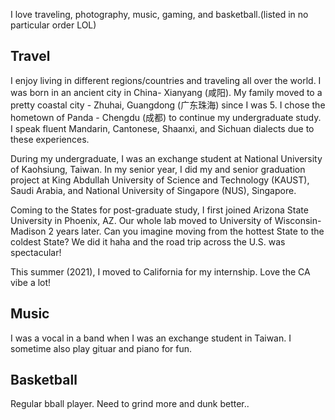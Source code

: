 I love traveling, photography, music, gaming, and basketball.(listed in no particular order LOL)

Travel
------
I enjoy living in different regions/countries and traveling all over the world. I was born in an ancient city in China- Xianyang (咸阳). My family moved to a pretty coastal city - Zhuhai, Guangdong (广东珠海) since I was 5. I chose the hometown of Panda - Chengdu (成都) to continue my undergraduate study. I speak fluent Mandarin, Cantonese, Shaanxi, and Sichuan dialects due to these experiences.

During my undergraduate, I was an exchange student at National University of Kaohsiung, Taiwan. In my senior year, I did my and senior graduation project at King Abdullah University of Science and Technology (KAUST), Saudi Arabia, and National University of Singapore (NUS), Singapore.

Coming to the States for post-graduate study, I first joined Arizona State University in Phoenix, AZ. Our whole lab moved to University of Wisconsin-Madison 2 years later. Can you imagine moving from the hottest State to the coldest State? We did it haha and the road trip across the U.S. was spectacular!

This summer (2021), I moved to California for my internship. Love the CA vibe a lot!

Music
------
I was a vocal in a band when I was an exchange student in Taiwan. I sometime also play gituar and piano for fun.

Basketball
------
Regular bball player. Need to grind more and dunk better..
